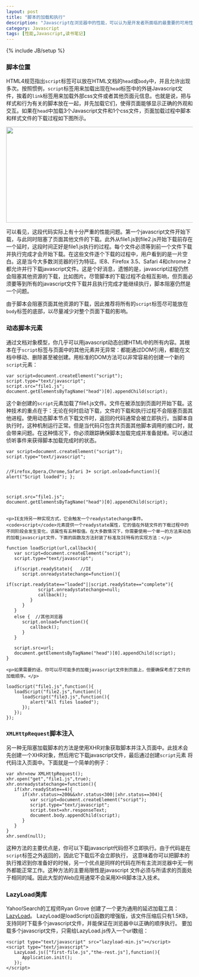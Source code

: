 ```yaml
---
layout: post
title: "脚本的加载和执行"
description: "Javascript在浏览器中的性能，可以认为是开发者所面临的最重要的可用性问题，这个问题因js的阻塞特性变得复杂。"
category: Javascript 
tags: [性能,Javascript,读书笔记]
---
```

{% include JB/setup %}

<div class="p-section">
	<h3>脚本位置</h3>
	<p>HTML4规范指出<code>script</code>标签可以放在HTML文档的<code>head</code>或<code>body</code>中，并且允许出现多次。按照惯例，<code>script</code>标签用来加载出现在<code>head</code>标签中的外链Javascript文件，挨着的<code>link</code>标签用来加载外部css文件或者其他页面元信息。也就是说，把与样式和行为有关的脚本放在一起，并先加载它们，使得页面能够显示正确的外观和交互。如果在<code>head</code>中加载3个Javascript文件和1个css文件，页面加载过程中脚本和样式文件的下载过程如下图所示。</p>
	<div class="image"><img src="../../../../../images/post/javascript/load.png" width="660" height="258"/></div>
	<p>可以看见，这段代码实际上有十分严重的性能问题。第一个javascript文件开始下载，与此同时阻塞了页面其他文件的下载。此外从file1.js到file2.js开始下载前存在一个延时，这段时间正好是file1.js执行的过程。每个文件必须等到前一个文件下载并执行完成才会开始下载。在这些文件逐个下载的过程中，用户看到的是一片空白。这是当今大多数浏览器的行为特征。IE8、Firefox 3.5、Safari 4和chrome 2都允许并行下载javascript文件。这是个好消息，遗憾的是，javascript过程仍然会阻塞其他资源的下载，比如图片。尽管脚本的下载过程不会相互影响，但页面必须要等到所有的javascript文件下载并且执行完成才能继续执行，脚本阻塞仍然是一个问题。</p>
	<p>由于脚本会阻塞页面其他资源的下载，因此推荐将所有的<code>script</code>标签尽可能放在<code>body</code>标签的底部，以尽量减少对整个页面下载的影响。</p>
</div>

<div class="p-section">
	<h3>动态脚本元素</h3>
	<p>通过文档对象模型，你几乎可以用javascript动态创建HTML中的所有内容。其根本在于<code>script</code>标签与页面中的其他元素并无异常：都能通过DOM引用，都能在文档中移动、删除甚至被创建。用标准的DOM方法可以非常容易的创建一个新的<code>script</code>元素：</p>
<pre><code class="javascript">var script=document.createElement("script");
script.type="text/javascript";
script.src="file1.js";
document.getElementsByTagName("head")[0].appendChild(script);
</code></pre>
	<p>这个新创建的<code>script</code>元素加载了file1.js文件。文件在被添加到页面时开始下载。这种技术的重点在于：无论在何时启动下载，文件的下载和执行过程不会阻塞页面其他进程。使用动态脚本节点下载文件时，返回的代码通常会被立即执行。当脚本自执行时，这种机制运行正常。但是当代码只包含共页面其他脚本调用的接口时，就会带来问题。在这种情况下，你必须跟踪确保脚本加载完成并准备就绪。可以通过侦听事件来获得脚本加载完成时的状态。</p>
<pre><code class="javascript">var script=document.createElement("script");
script.type="text/javascript";

//Firefox,Opera,Chrome,Safari 3+
script.onload=function(){
	alert("Script loaded");
};

script.src="file1.js";
document.getElementsByTagName("head")[0].appendChild(script);
</code></pre>

	<p>IE支持另一种实现方式，它会触发一个readystatechange事件。<code>script</code>元素提供一个readystate属性，它的值在外链文件的下载过程中的不同阶段会发生变化，该属性有五种取值。在大多数情况下，你需要使用一个单一的方法来动态的加载javascript文件，下面的函数及方法封装了标准及IE特有的实现方法：</p>
<pre><code class="javascript">function loadScript(url,callback){
   var script=document.createElement("script");
   script.type="text/javascript";
   
   if(script.readyState){   //IE
      script.onreadystatechange=function(){
	     if(script.readyState=="loaded"||script.readyState=="complete"){
		    script.onreadystatechange=null;
			callback();
		 }
	  }
   }
   else {  //其他浏览器
      script.onload=function(){
	     callback();
	  }
   }
   
   script.src=url;
   document.getElementsByTagName("head")[0].appendChild(script);
}
</code></pre>
	<p>如果需要的话，你可以尽可能多的加载javascript文件到页面上，但要确保考虑了文件的加载顺序。</p>
<pre><code class="javascript">loadScript("file1.js",function(){
   loadScript("file2.js",function(){
      loadScript("file3.js",function(){
	     alert("All files loaded");
	  });
   });
});
</code></pre>
</div>

<div class="p-section">
   <h3><code>XMLHttpRequest</code>脚本注入</h3>
   <p>另一种无阻塞加载脚本的方法是使用XHR对象获取脚本并注入页面中。此技术会先创建一个XHR对象，然后用它下载javascript文件，最后通过创建<code>script</code>元素
   将代码注入页面中。下面就是一个简单的例子：</p>
<pre><code class="javascript">var xhr=new XMLHttpRequest();
xhr.open("get","file1.js",true);
xhr.onreadystatechange=function(){
   if(xhr.readyState==4){
      if(xhr.status>=200&&xhr.status<300||xhr.status==304){
	     var script=document.createElement("script");
		 script.type="text/javascript";
		 script.text=xhr.responseText;
		 document.body.appendChild(script);
	  }
   }
}
xhr.send(null);
</code></pre>
	<p>这种方法的主要优点是，你可以下载javascript代码但不立即执行。由于代码是在<code>script</code>标签之外返回的，因此它下载后不会立即执行，
	这意味着你可以把脚本的执行推迟到你准备好的时候，另一个优点是同样的代码在所有主流浏览器中无一例外都能正常工作。这种方法的主要局限性是javascript
	文件必须与所请求的页面处于相同的域。因此大型的Web应用通常不会采用XHR脚本注入技术。</p>
</div>

<div class="p-section">
	<h3>LazyLoad类库</h3>
	<p>Yahoo!Search的工程师Ryan Grove 创建了一个更为通用的延迟加载工具：<a href="http://github.com/rgrove/lazyload">LazyLoad</a>。
	LazyLoad是loadScript()函数的增强版，该文件压缩后只有1.5KB，支持同时下载多个javascript文件，并能保证在浏览器中以正确的顺序执行。
	要加载多个javascript文件，只需给LazyLoad.js传入一个url数组：</p>
<pre><code class="javascript">&lt;script type="text/javascript" src="lazyload-min.js"&gt;&lt;/script&gt;
&lt;script type="text/javascript"&gt;
   LazyLoad.js(["first-file.js","the-rest.js"],function(){
      Application.init();
   });
&lt;/script&gt;
</code></pre>
</div>









